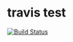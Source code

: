 # travis test  
[![Build Status](https://travis-ci.org/mocabe/travis-test.svg?branch=master)](https://travis-ci.org/mocabe/travis-test)
